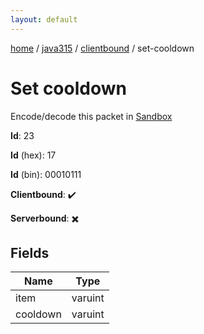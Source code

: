 ```yaml
---
layout: default
---
```


[home](/)  /  [java315](/protocol/java315)  /  [clientbound](/protocol/java315/clientbound)  /  set-cooldown

# Set cooldown

Encode/decode this packet in [Sandbox](../../../sandbox/java315#clientbound.set_cooldown)

**Id**: 23

**Id** (hex): 17

**Id** (bin): 00010111

**Clientbound**: ✔️

**Serverbound**: ✖️

## Fields

Name | Type
---|---
item | varuint
cooldown | varuint
